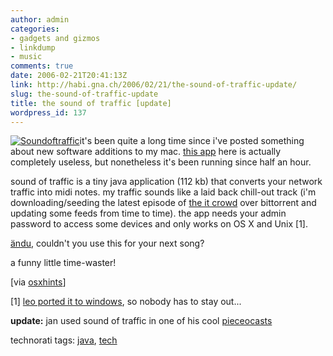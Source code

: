 ```yaml
---
author: admin
categories:
- gadgets and gizmos
- linkdump
- music
comments: true
date: 2006-02-21T20:41:13Z
link: http://habi.gna.ch/2006/02/21/the-sound-of-traffic-update/
slug: the-sound-of-traffic-update
title: the sound of traffic [update]
wordpress_id: 137
---
```


[![Soundoftraffic](http://habi.gna.ch/blog/images/soundoftraffic-tm.jpg)](http://habi.gna.ch/blog/images/soundoftraffic.jpg)it's been quite a long time since i've posted something about new software additions to my mac. [this app](http://www.smokinggun.com/projects/soundoftraffic/) here is actually completely useless, but nonetheless it's been running since half an hour.
  
sound of traffic is a tiny java application (112 kb) that converts your network traffic into midi notes. my traffic sounds like a laid back chill-out track (i'm downloading/seeding the latest episode of [the it crowd](http://habi.gna.ch/blog/archives/000734.html) over bittorrent and updating some feeds from time to time). the app needs your admin password to access some devices and only works on OS X and Unix [1].



[ändu](http://filewile.com/), couldn't you use this for your next song?



a funny little time-waster!



[via [osxhints](http://www.macosxhints.com/article.php?story=20060215145550381)]



[1] [leo ported it to windows](http://leo.freeflux.net/blog/archive/2005/09/28/sound-of-traffic-for-windows.html), so nobody has to stay out...



**update:** jan used sound of traffic in one of his cool [pieceocasts](http://pieceoplastic.com/index.php/2217/pieceocast-friday-044/)





technorati tags: [java](http://www.technorati.com/tag/java), [tech](http://www.technorati.com/tag/tech)
